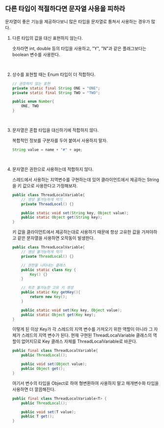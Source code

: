 ## 다른 타입이 적절하다면 문자열 사용을 피하라  

문자열이 좋은 기능을 제공하다보니 많은 타입을 문자열로 퉁쳐서 사용하는 경우가 많다.  

1. 다른 타입의 값을 대신 표현하지 않는다.  

	숫자라면 int, double 등의 타입을 사용하고, "Y", "N"과 같은 플래그보다는 boolean 변수를 사용한다.  

	<br/>

2. 상수를 표현할 때는 Enum 타입이 더 적합하다.  

	``` java
	// 권장하지 않는 표현
	private static final String ONE = "ONE";
	private static final String TWO = "TWO";

	public enum Number{
		ONE, TWO
	}
	```

	<br/>

3. 문자열은 혼합 타입을 대신하기에 적합하지 않다.

	복합적인 정보를 구분자를 두어 붙여서 사용하지 말자.

	``` java
	String value = name + "#" + age;
	```

	<br/>

4. 문자열은 권한으로 사용하는데 적합하지 않다.  

	스레드에서 사용하는 지역변수를 구현하는데 있어 클라이언트에서 제공하는 String을 키 값으로 사용한다고 가정해보자.

	``` java
	public class ThreadLocalVariable{
		// 생성 불가능하게 막기
		private ThreadLocel() {}

		public static void set(String key, Object value);
		public static Object get(String key);
	}
	```

	키 값을 클라이언트에서 제공하는대로 사용하기 때문에 항상 고유한 값을 가져야하고 같은 문자열을 사용하면 오작동이 발생한다.

	``` java
	public class ThreadLocalVariable{
		// 생성 불가능하게 막기
		private ThreadLocal() {}

		// 권한을 나타내는 클래스
		public static class Key {
			Key() {}
		}

		// 위조 불가능한 고유 키 생성
		public static Key getKey(){
			return new Key();
		}

		public static void set(Key key, Object value);
		public static Object get(Key key);
	}
	```  

	이렇게 된 이상 Key가 각 스레드의 지역 변수를 가져오기 위한 역할이 아니라 그 자체가 스레드의 지역 변수가 된다. 
	현재 구현된 ThreadLocalVariable 클래스의 역할이 없어지므로 Key 클래스 자체를 ThreadLocalVariable로 바꾼다.

	``` java
	public final class ThreadLocalVariable{
		public ThreadLocal();

		public void set(Object value);
		public Object get();
	}
	```

	여기서 변수의 타입을 Object로 하여 형변환하여 사용하지 말고 매개변수화 타입을 사용하면 더 깔끔해진다.

	``` java
	public final class ThreadLocalVariable<T> {
		public ThreadLocal();

		public void set(T value);
		public T get();
	}
	```